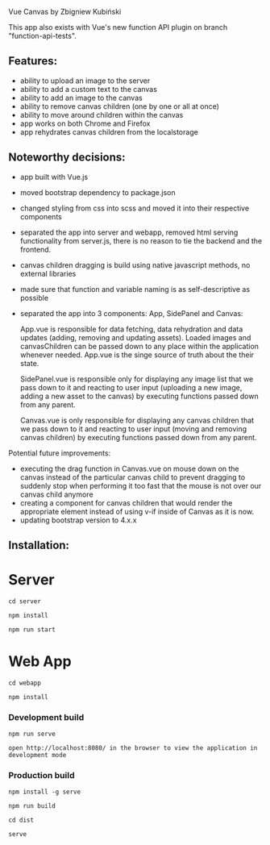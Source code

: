 Vue Canvas by Zbigniew Kubiński

This app also exists with Vue's new function API plugin on branch "function-api-tests".

## Features:
- ability to upload an image to the server
- ability to add a custom text to the canvas
- ability to add an image to the canvas
- ability to remove canvas children (one by one or all at once)
- ability to move around children within the canvas
- app works on both Chrome and Firefox
- app rehydrates canvas children from the localstorage

## Noteworthy decisions:
- app built with Vue.js
- moved bootstrap dependency to package.json
- changed styling from css into scss and moved it into their respective components
- separated the app into server and webapp, removed html serving functionality from server.js, there is no reason
to tie the backend and the frontend.
- canvas children dragging is build using native javascript methods, no external libraries
- made sure that function and variable naming is as self-descriptive as possible
- separated the app into 3 components: App, SidePanel and Canvas:

    App.vue is responsible for data fetching, data rehydration and data updates (adding, removing and updating assets).
    Loaded images and canvasChildren can be passed down to any place within the application whenever needed.
    App.vue is the singe source of truth about the their state.

    SidePanel.vue is responsible only for displaying any image list that we pass down to it and reacting to user input
    (uploading a new image, adding a new asset to the canvas) by executing functions passed down from any parent.

    Canvas.vue is only responsible for displaying any canvas children that we pass down to it and reacting to user input
    (moving and removing canvas children) by executing functions passed down from any parent.

Potential future improvements:
- executing the drag function in Canvas.vue on mouse down on the canvas instead of the particular canvas child to prevent
dragging to suddenly stop when performing it too fast that the mouse is not over our canvas child anymore
- creating a component for canvas children that would render the appropriate element instead of using v-if inside of Canvas
as it is now.
- updating bootstrap version to 4.x.x


## Installation:

# Server

```
cd server

npm install

npm run start

```

# Web App

```
cd webapp

npm install
```

### Development build
```
npm run serve

open http://localhost:8080/ in the browser to view the application in development mode

```

### Production build
```
npm install -g serve

npm run build

cd dist

serve
```
